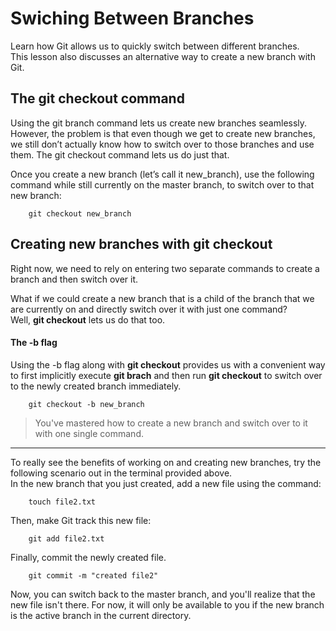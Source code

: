 # Swiching Between Branches

Learn how Git allows us to quickly switch between different branches.  
 This lesson also discusses an alternative way to create a new branch with Git.

## The git checkout command

Using the git branch command lets us create new branches seamlessly. However, the problem is that even though we get to create new branches, we still don’t actually know how to switch over to those branches and use them. The git checkout command lets us do just that.

Once you create a new branch (let’s call it new_branch), use the following command while still currently on the master branch, to switch over to that new branch:

        git checkout new_branch

## Creating new branches with git checkout

Right now, we need to rely on entering two separate commands to create a branch and then switch over it.

What if we could create a new branch that is a child of the branch that we are currently on and directly switch over it with just one command?  
 Well, **git checkout** lets us do that too.

#### The -b flag

Using the -b flag along with **git checkout** provides us with a convenient way to first implicitly execute **git brach** and then run **git checkout** to switch over to the newly created branch immediately.

        git checkout -b new_branch

> You've mastered how to create a new branch and switch over to it with one single command.

---

To really see the benefits of working on and creating new branches, try the following scenario out in the terminal provided above.  
 In the new branch that you just created, add a new file using the command:

        touch file2.txt

Then, make Git track this new file:

        git add file2.txt

Finally, commit the newly created file.

        git commit -m "created file2"

Now, you can switch back to the master branch, and you'll realize that the new file isn't there.
For now, it will only be available to you if the new branch is the active branch in the current directory.
